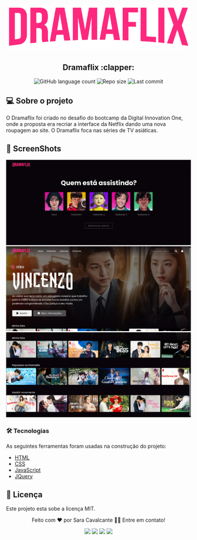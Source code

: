 <h1 align="center">
    <img alt="FlexTourism" title="#FlexTourism" src="./img/logo.png" />
</h1>

<h2 align="center"> 
	Dramaflix :clapper:
</h2>


<p align="center">
  <img alt="GitHub language count" src="https://img.shields.io/github/languages/count/saracavalcante/dramaflix?color=%23FE287E&style=flat-square"/>
  <img alt="Repo size" src="https://img.shields.io/github/repo-size/saracavalcante/dramaflix?color=FE287E&style=flat-square"/>
  <img alt="Last commit" src="https://img.shields.io/github/last-commit/saracavalcante/dramaflix?color=FE287E&style=flat-square"/>
</p>

## 💻 Sobre o projeto
O Dramaflix foi criado no desafio do bootcamp da Digital Innovation One, onde a proposta era recriar a interface da Netflix dando uma nova roupagem ao site.
O Dramaflix foca nas séries de TV asiáticas. 

## :camera_flash: ScreenShots
<img alt="FlexTourism" title="#FlexTourism" src="./img/screenshot-1.png" />
<img alt="FlexTourism" title="#FlexTourism" src="./img/screenshot-2.png" />
<img alt="FlexTourism" title="#FlexTourism" src="./img/screenshot-3.png" />

### 🛠 Tecnologias

As seguintes ferramentas foram usadas na construção do projeto:

- [HTML](https://html.spec.whatwg.org/multipage/)
- [CSS](https://www.w3.org/Style/CSS/Overview.en.html)
- [JavaScript](https://developer.mozilla.org/en-US/docs/Web/JavaScript)
- [JQuery](https://jquery.com/)

## 📝 Licença

Este projeto esta sobe a licença MIT.

<div align="center">
  <p>Feito com ❤️ por Sara Cavalcante 👋🏽 Entre em contato!</p>
  <a href="https://www.instagram.com/sara2cavalcante/" target="_blank"><img src="https://img.shields.io/badge/Instagram-E4405F?style=for-the-badge&logo=instagram&logoColor=white" target="_blank"></a>
  <a href = "mailto:designersaracavalcante@gmail.com"><img src="https://img.shields.io/badge/-Gmail-%23333?style=for-the-badge&logo=gmail&logoColor=white" target="_blank"></a>
   <a href="https://twitter.com/a_saracaval"><img src="https://img.shields.io/badge/Twitter-1DA1F2?style=for-the-badge&logo=twitter&logoColor=white" target="_blank"></a>
  <a href="https://www.linkedin.com/in/sara-cavalcante-b78a06177/" target="_blank"><img src="https://img.shields.io/badge/-LinkedIn-%230077B5?style=for-the-badge&logo=linkedin&logoColor=white" target="_blank"></a> 
</div>
